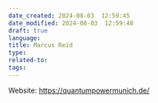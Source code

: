```yaml
---
date_created: 2024-08-03  12:59:45
date_modified: 2024-08-03  12:59:48
draft: true
language: 
title: Marcus Reid
type: 
related-to: 
tags:
---
```


Website: https://quantumpowermunich.de/




